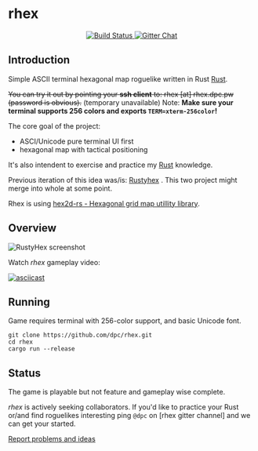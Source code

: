 # rhex

<p align="center">
  <a href="https://travis-ci.org/dpc/rhex">
      <img src="https://img.shields.io/travis/dpc/rhex/master.svg?style=flat-square" alt="Build Status">
  </a>
  <a href="https://gitter.im/dpc/rhex">
      <img src="https://img.shields.io/badge/GITTER-join%20chat-green.svg?style=flat-square" alt="Gitter Chat">
  </a>
</p>


## Introduction

Simple ASCII terminal hexagonal map  roguelike written in Rust [Rust][rust-home].

~~You can try it out by pointing your **ssh client** to: rhex [at] rhex.dpc.pw (password is obvious).~~ (temporary unavailable) Note: **Make sure your terminal supports 256 colors and exports `TERM=xterm-256color`!**

The core goal of the project:

* ASCI/Unicode pure terminal UI first
* hexagonal map with tactical positioning

It's also intendent to exercise and practice my [Rust][rust-home] knowledge.

Previous iteration of this idea was/is: [Rustyhex][rustyhex] . This two project
might merge into whole at some point.

Rhex is using [hex2d-rs - Hexagonal grid map utillity library][hex2d-rs].

[rust-home]: http://rust-lang.org
[rustyhex]: //github.com/dpc/rustyhex
[hex2d-rs]: //github.com/dpc/hex2d-rs

## Overview

![RustyHex screenshot][ss]

[ss]: http://i.imgur.com/gb2TZlj.png

Watch *rhex* gameplay video:

[![asciicast](https://asciinema.org/a/34224.png)](https://asciinema.org/a/34224)

## Running

Game requires terminal with 256-color support, and basic Unicode font.

	git clone https://github.com/dpc/rhex.git
	cd rhex
	cargo run --release

## Status

The game is playable but not feature and gameplay wise complete.

*rhex* is actively seeking collaborators. If you'd like to practice your Rust
or/and find roguelikes interesting ping `@dpc` on [rhex gitter channel] and we
can get your started.

[Report problems and ideas][issues]

[issues]: https://github.com/dpc/rhex/issues
